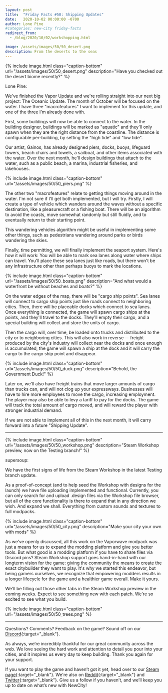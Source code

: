 ```yaml
---
layout: post
title:  "Friday Facts #50: Shipping Updates"
date:   2020-10-02 00:00:00 -0700
author: Lone Pine
#categories: new-city friday-facts
redirect_from:
  - /blog/2020/10/02/workshopping.html

image: /assets/images/50/50_desert.png
description: From the deserts to the seas
---
```


{% include image.html class="caption-bottom"
  url="/assets/images/50/50_desert.png"
  description="Have you checked out the desert biome recently?"
%}

Lone Pine:

We've finished the Vapor Update and we're rolling straight into our next big project: The Oceanic Update. The month of October will be focused on the water. I have three "macrofeatures" I want to implement for this update, and one of the three I'm already done with.

First, some buildings will now be able to connect to the water. In the building designer, buildings will be marked as "aquatic" and they'll only spawn when they are the right distance from the coastline. The distance is configurable per-building, by setting the "high tide" and "low tide".

Our artist, Gainos, has already designed piers, docks, buoys, lifeguard towers, beach chairs and towels, a sailboat, and other items associated with the water. Over the next month, he'll design buildings that attach to the water, such as a public beach, a marina, industrial fisheries, and lakehouses.

{% include image.html class="caption-bottom"
  url="/assets/images/50/50_piers.png"
%}

The other two "macrofeatures" relate to getting things moving around in the water. I'm not sure if I'll get both implemented, but I will try. Firstly, I will create a type of vehicle which wanders around the waves without a specific destination, like a pleasurecraft or a fishing boat. There will be an algorithm to avoid the coasts, move somewhat randomly but still fluidly, and to eventually return to their starting point.

This wandering vehicles algorithm might be useful in implementing some other things, such as pedestrians wandering around parks or birds wandering the skies.

Finally, time permitting, we will finally implement the seaport system. Here's how it will work: You will be able to mark sea lanes along water where ships can travel. You'll place these sea lanes just like roads, but there won't be any infrastructure other than perhaps buoys to mark the locations.

{% include image.html class="caption-bottom"
  url="/assets/images/50/50_boats.png"
  description="And what would a waterfront be without beaches and boats?"
%}

On the water edges of the map, there will be "cargo ship points". Sea lanes will connect to cargo ship points just like roads connect to neighboring cities. Then, there will be placeable docks which connect to sea lanes. Once everything is connected, the game will spawn cargo ships at the points, and they'll travel to the docks. They'll empty their cargo, and a special building will collect and store the units of cargo.

Then the cargo will, over time, be loaded onto trucks and distributed to the city or to neighboring cities. This will also work in reverse -- freight produced by the city's industry will collect near the docks and once enough is accumulated, the game will spawn a ship at the dock and it will carry the cargo to the cargo ship point and disappear.

{% include image.html class="caption-bottom"
  url="/assets/images/50/50_duck.png"
  description="Behold, the Government Duck!"
%}

Later on, we'll also have freight trains that move larger amounts of cargo than trucks can, and will not clog up your expressways. Businesses will have to hire more employees to move the cargo, increasing employment. The player may also be able to levy a tariff to pay for the docks. The game will track the total amount of cargo moved, and will reward the player with stronger industrial demand.

If we are not able to implement all of this in the next month, it will carry forward into a future "Shipping Update".

---

{% include image.html class="caption-bottom"
  url="/assets/images/50/50_workshop.png"
  description="Steam Workshop preview, now on the Testing branch!"
%}

supersoup: 

We have the first signs of life from the Steam Workshop in the latest Testing branch update. 

As a proof-of-concept (and to help seed the Workshop with designs for the launch) we have file uploading implemented and functional. Currently, you can only search for and upload .design files via the Workshop file browser, but all of the core functionality is there to expand that in any direction we wish. And expand we shall. Everything from custom sounds and textures to full modpacks. 

{% include image.html class="caption-bottom"
  url="/assets/images/50/50_city.png"
  description="Make your city your own with mods"
%}


As we've openly discussed, all this work on the Vaporwave modpack was just a means for us to expand the modding platform and give you better tools. But what good is a modding platform if you have to share files via Discord pins? Steam Workshop support goes hand-in-hand with our longterm vision for the game: giving the community the means to create the exact citybuilder they want to play. It's why we started this endeavor, but being gamers ourselves, we recognize that empowering modders results in a longer lifecycle for the game and a healthier game overall. Make it yours.

We'll be filling out those other tabs in the Steam Workshop preview in the coming weeks. Expect to see something new with each patch. We're so excited to see what you build.

{% include image.html class="caption-bottom"
  url="/assets/images/50/50_trees.png"
%}

---

Questions? Comments? Feedback on the game? Sound off on our [Discord]{:target="_blank"}.

As always, we’re incredibly thankful for our great community across the web. We love seeing the hard work and attention to detail you pour into your cities, and it inspires us every day to keep building. Thank you again for your support.

If you want to play the game and haven’t got it yet, head over to our [Steam page]{:target="_blank"}. We're also on [Reddit]{:target="_blank"} and [Twitter]{:target="_blank"}. Give us a follow if you haven’t, and we’ll keep you up to date on what’s new with NewCity!

[Discord]:  http://discord.gg/cz6t4J5
[Steam page]: https://store.steampowered.com/app/1067860/NewCity/
[Reddit]: https://www.reddit.com/r/NewCity
[Twitter]: https://twitter.com/lone_pine_games


